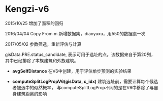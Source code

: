 # Kengzi-v6
2015/10/25
增加了面积的回归

2016/04/04
Copy From m
新增数据集，diaoyuxu，用550的数据跑一次


2017/05/02
参数筛选，重新评估与计算

gisData.PRE.status_candidate, 表示可用于选址的点，该数据来自于第20列， 其中已经排除了本族建筑和外族建筑。

+ **avgSelfDistance** 
    在V6中创建，用于评估单步预测的实验结果

+ **computeSplitLogPropV6(gisData, c_idx)**
    建筑选址前，需要计算每个候选者被选中的似然概率， 与computeSplitLogProp不同的是在V6中移除了与自身建筑距离的影响